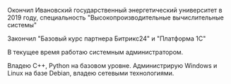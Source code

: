 Окончил Ивановский государственный энергетический университет в 2019 году, специальность "Высокопроизводительные вычислительные системы"

Закончил "Базовый курс партнера Битрикс24" и "Платформа 1С"

В текущее время работаю системным администратором.

Владею С++, Python на базовом уровне. Администрирую Windows и Linux на базе Debian, владею сетевыми технологиями. 
